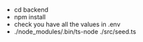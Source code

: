 ### 
- cd backend
- npm install
- check you have all the values in .env 
- ./node_modules/.bin/ts-node ./src/seed.ts